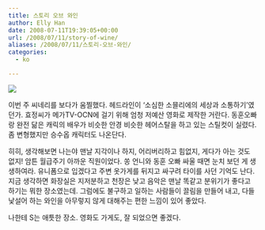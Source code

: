 ```yaml
---
title: 스토리 오브 와인
author: Elly Han
date: 2008-07-11T19:39:05+00:00
url: /2008/07/11/story-of-wine/
aliases: /2008/07/11/스토리-오브-와인/
categories:
  - ko

---
```

<img src="https://i2.wp.com/image.cine21.com/resize/cine21/still/2008/0707/M0020074_etc65906%5BW636-%5D.jpg?w=739" border="0" data-recalc-dims="1" />

이번 주 씨네리를 보다가 움찔했다. 헤드라인이 ‘소심한 소믈리에의 세상과 소통하기’였던가. 효정씨가 메가TV-OCN에 걸기 위해 엄청 저예산 영화로 제작한 거란다. 동훈오빠랑 완전 닮은 캐릭의 배우가 비슷한 안경 비슷한 헤어스탈을 하고 있는 스틸컷이 실렸다. 좀 변형했지만 승수옵 캐릭터도 나온단다.

히히, 생각해보면 나는야 맨날 지각이나 하지, 어리버리하고 힘없지, 게다가 아는 것도 없지! 암튼 월급주기 아까운 직원이었다. 쏭 언니와 동훈 오빠 싸울 때면 눈치 보던 게 생생하여라. 유니폼으로 입겠다고 주변 옷가게를 뒤지고 싸구려 타이를 사던 기억도 난다. 지금 생각하면 화장실은 지저분하고 천장은 낮고 음악은 맨날 똑같고 분위기가 좋다고 하기는 뭐한 장소였는데. 그럼에도 불구하고 일하는 사람들이 끌림을 만들어 내고, 다들 낯설어 하는 와인을 아무렇지 않게 대해주는 편한 느낌이 있어 좋았다. 

나한테 S는 애틋한 장소. 영화도 가게도, 잘 되었으면 좋겠다.